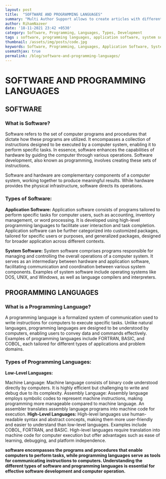 ```yaml
---
layout: post
title:  "SOFTWARE AND PROGRAMMING LANGUAGES"
summary: "Multi Author Support allows to create articles with different AuthorsSoftware encompasses sets of computer programs guiding hardware, while programming languages facilitate communication of instructions to computers for task execution."
author: RihamNazeer
date: '18-11-2021 23:42 +0530'
category: Software, Programming, Languages, Types, Development
tags : software, programming languages, application software, system software, development, types, high-level languages, low-level languages, machine language, assembly language, computer science
thumbnail: /assets/img/posts/code.jpg
keywords: Software, Programming, Languages, Application Software, System Software, Development, High-Level Languages, Low-Level Languages, Machine Language, Assembly Language, Computer Science, Hardware, Instructions, Tasks, Communication
usemathjax: true
permalink: /blog/software-and-programming-languages/
---
```


# SOFTWARE AND PROGRAMMING LANGUAGES

## SOFTWARE

### What is Software?

Software refers to the set of computer programs and procedures that dictate how these programs are utilized. It encompasses a collection of instructions designed to be executed by a computer system, enabling it to perform specific tasks. In essence, software enhances the capabilities of hardware by guiding the computer through various operations. Software development, also known as programming, involves creating these sets of instructions.

Software and hardware are complementary components of a computer system, working together to produce meaningful results. While hardware provides the physical infrastructure, software directs its operations.

### Types of Software:

**Application Software:** Application software consists of programs tailored to perform specific tasks for computer users, such as accounting, inventory management, or word processing. It is developed using high-level programming languages to facilitate user interaction and task completion. Application software can be further categorized into customized packages, tailored for specific users or purposes, and generalized packages, designed for broader application across different contexts.

**System Software:** System software comprises programs responsible for managing and controlling the overall operations of a computer system. It serves as an intermediary between hardware and application software, facilitating communication and coordination between various system components. Examples of system software include operating systems like DOS, UNIX, and Windows, as well as language compilers and interpreters.

## PROGRAMMING LANGUAGES

### What is a Programming Language?

A programming language is a formalized system of communication used to write instructions for computers to execute specific tasks. Unlike natural languages, programming languages are designed to be understood by computers, enabling users to convey data and commands effectively. Examples of programming languages include FORTRAN, BASIC, and COBOL, each tailored for different types of applications and problem domains.

### Types of Programming Languages:

**Low-Level Languages:**

Machine Language: Machine language consists of binary code understood directly by computers. It is highly efficient but challenging to write and debug due to its complexity.
Assembly Language: Assembly language employs symbolic codes to represent machine instructions, making programming more manageable compared to machine language. An assembler translates assembly language programs into machine code for execution.
**High-Level Languages:**
High-level languages use human-readable syntax and abstract concepts, making them more user-friendly and easier to understand than low-level languages. Examples include COBOL, FORTRAN, and BASIC. High-level languages require translation into machine code for computer execution but offer advantages such as ease of learning, debugging, and platform independence.

**software encompasses the programs and procedures that enable computers to perform tasks, while programming languages serve as tools for communicating instructions to computers. Understanding the different types of software and programming languages is essential for effective software development and computer operation.**


